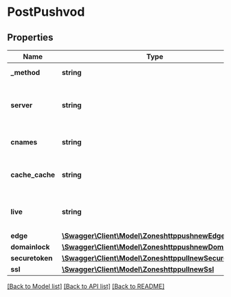# PostPushvod

## Properties
Name | Type | Description | Notes
------------ | ------------- | ------------- | -------------
**_method** | **string** | To cast request method POST to PUT | 
**server** | **string** | server.code, Should be one of the server code from the GET zones/vod/push/servers call | [optional] 
**cnames** | **string** | Name that points to actual record. &lt;br&gt;Eg: docs.example.com | [optional] 
**cache_cache** | **string** | This will be the default cache name.The values can be 1d,7d,14d, 1M, 3M, 6M, or 1y | [optional] 
**live** | **string** | Valyes can be Y or N&lt;br&gt; Set to Y to enable HLS live stream with origin. | [optional] 
**edge** | [**\Swagger\Client\Model\ZoneshttppushnewEdge**](ZoneshttppushnewEdge.md) |  | [optional] 
**domainlock** | [**\Swagger\Client\Model\ZoneshttppushnewDomainlock**](ZoneshttppushnewDomainlock.md) |  | [optional] 
**securetoken** | [**\Swagger\Client\Model\ZoneshttppullnewSecuretoken**](ZoneshttppullnewSecuretoken.md) |  | [optional] 
**ssl** | [**\Swagger\Client\Model\ZoneshttppullnewSsl**](ZoneshttppullnewSsl.md) |  | [optional] 

[[Back to Model list]](../README.md#documentation-for-models) [[Back to API list]](../README.md#documentation-for-api-endpoints) [[Back to README]](../README.md)

